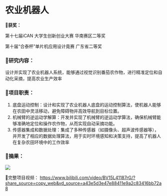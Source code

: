 # 农业机器人

🏅**获奖：**

第十七届iCAN 大学生创新创业大赛 华南赛区二等奖

第十届“合泰杯”单片机应用设计竟赛 广东省二等奖

### 🚩研究内容：
设计并实现了农业机器人系统，能够通过视觉识别番茄农作物，进行精准定位和自动化采摘，提高农业生产效率

### 🌟项目职责：
1. 底盘运动控制：设计和实现了农业机器人底盘的运动控制算法，使机器人能够在农田中灵活移动，避免障碍物并高效导航到目标位置。
2. 机械臂的逆运动学解算：开发并实现了机械臂的逆运动学算法，确保机械臂能够准确地定位和操作农作物，从而实现自动采摘功能。
3. 传感器集成和数据处理：集成了多种传感器（如摄像头、超声波传感器等），并开发了相应的数据处理算法，用于实时环境感知和决策支持，提高了机器人在复杂农田环境中的工作效率

### 💫摘果：
![](https://github.com/nanjin1/Robot-for-harvesting-tomatoes/blob/main/GIF/11.gif)



🔗完整项目视频：
https://www.bilibili.com/video/BV15L41187rG/?share_source=copy_web&vd_source=a43e5d3e47e88411e9a2c83416bb72a8



